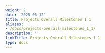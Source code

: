 ```yaml
---
weight: 2
date: '2025-06-12'
title: Projects Overall Milestones 1 1
aliases:
- /docs/projects-overall-milestones_1_1/
description: ''
linkTitle: Projects Overall Milestones 1 1
type: docs
---
```


<!-- Unsupported block type: toggle -->

<!-- Unsupported block type: child_database -->

